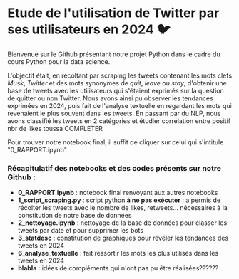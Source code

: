# Etude de l'utilisation de Twitter par ses utilisateurs en 2024 :bird:

Bienvenue sur le Github présentant notre projet Python dans le cadre du cours Python pour la data science. 

L'objectif était, en récoltant par scraping les tweets contenant les mots clefs *Musk*, *Twitter* et des mots synonymes de *quit*, *leave* ou *stay*, d'obtenir une base de tweets avec les utilisateurs qui s'étaient exprimés sur la question de quitter ou non Twitter. Nous avons ainsi pu observer les tendances exprimées en 2024, puis fait de l'analyse textuelle en regardant les mots qui revenaient le plus souvent dans les tweets.
En passant par du NLP, nous avons classifié les tweets en 2 catégories et étudier corrélation entre positif nbr de likes toussa COMPLETER

Pour trouver notre notebook final, il suffit de cliquer sur celui qui s'intitule "0_RAPPORT.ipynb"



### Récapitulatif des notebooks et des codes présents sur notre Github : 

- __0_RAPPORT.ipynb__ : notebook final renvoyant aux autres notebooks 
- __1_script_scraping.py__ : script python **à ne pas exécuter** : a permis de récolter les tweets avec le nombre de likes, retweets... nécessaires à la constitution de notre base de données 
- __2_nettoyage.ipynb__ : nettoyage de la base de données pour classer les tweets par date et pour supprimer les bots
- __3_statdesc__ : constitution de graphiques pour révéler les tendances des tweets en 2024
- __6_analyse_textuelle__ : fait ressortir les mots les plus utilisés dans les tweets en 2024 
- __blabla__ : idées de compléments qui n'ont pas pu être réalisées??????
